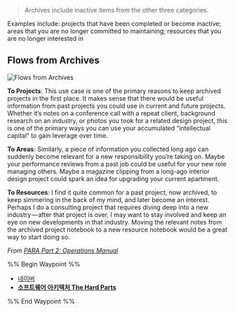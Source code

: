 
> Archives include inactive items from the other three categories.

Examples include: projects that have been completed or become inactive; areas that you are no longer committed to maintaining; resources that you are no longer interested in

## Flows from Archives

![Flows from Archives](https://i0.wp.com/cdn-images-1.medium.com/max/800/1*zQ_in_H577Rtg2N9-54A8Q.jpeg)

**To Projects**: This use case is one of the primary reasons to keep archived projects in the first place. It makes sense that there would be useful information from past projects you could use in current and future projects. Whether it’s notes on a conference call with a repeat client, background research on an industry, or photos you took for a related design project, this is one of the primary ways you can use your accumulated “intellectual capital” to gain leverage over time.

**To Areas**: Similarly, a piece of information you collected long ago can suddenly become relevant for a new responsibility you’re taking on. Maybe your performance reviews from a past job could be useful for your new role managing others. Maybe a magazine clipping from a long-ago interior design project could spark an idea for upgrading your current apartment.

**To Resources**: I find it quite common for a past project, now archived, to keep simmering in the back of my mind, and later become an interest. Perhaps I do a consulting project that requires diving deep into a new industry — after that project is over, I may want to stay involved and keep an eye on new developments in that industry. Moving the relevant notes from the archived project notebook to a new resource notebook would be a great way to start doing so.

_From [PARA Part 2: Operations Manual](https://fortelabs.co/blog/p-a-r-a-ii-operations-manual/)_


%% Begin Waypoint %%
- [네이버](./%EB%84%A4%EC%9D%B4%EB%B2%84.md)
- **[소프트웨어 아키텍처 The Hard Parts](./%EC%86%8C%ED%94%84%ED%8A%B8%EC%9B%A8%EC%96%B4%20%EC%95%84%ED%82%A4%ED%85%8D%EC%B2%98%20The%20Hard%20Parts/%EC%86%8C%ED%94%84%ED%8A%B8%EC%9B%A8%EC%96%B4%20%EC%95%84%ED%82%A4%ED%85%8D%EC%B2%98%20The%20Hard%20Parts.md)**

%% End Waypoint %%
